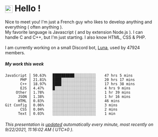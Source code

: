 # <img src="https://64.media.tumblr.com/a77fe63f35eafbe14be38765babf1cb2/ec4eb63d77592970-8f/s1280x1920/cb3343c17d8b4e6010ca747520d078d3dba9ac25.gif" style="vertical-align:middle" width="25px"> Hello !
Nice to meet you! I'm just a French guy who likes to develop anything and everything ( often anything ). <br/>My favorite language is Javascript ( and by extension Node.js ). I can handle C and C++, but I'm just starting. I also know HTML, CSS & PHP.<br/><br/>
I am currently working on a small Discord bot, [Luna](https://github.com/Asgarrrr/Luna), used by 47924 members.<br/>
##### My work this week<br/>
```
JavaScript │ 50.63%   ██████████░░░░░░░░░░    47 hrs 5 mins
       PHP │ 21.81%   ████░░░░░░░░░░░░░░░░    20 hrs 17 mins
       C++ │ 18.97%   ████░░░░░░░░░░░░░░░░    17 hrs 38 mins
       EJS │ 4.47%    █░░░░░░░░░░░░░░░░░░░    4 hrs 9 mins
     Other │ 1.78%    ░░░░░░░░░░░░░░░░░░░░    1 hr 39 mins
      JSON │ 1.38%    ░░░░░░░░░░░░░░░░░░░░    1 hr 16 mins
      HTML │ 0.83%    ░░░░░░░░░░░░░░░░░░░░    46 mins
Git Config │ 0.06%    ░░░░░░░░░░░░░░░░░░░░    3 mins
       CSS │ 0.04%    ░░░░░░░░░░░░░░░░░░░░    2 mins
      Text │ 0.03%    ░░░░░░░░░░░░░░░░░░░░    1 min
```
###### This presentation is [updated](https://github.com/Asgarrrr) automatically every minute, most recently on 9/22/2021, 11:16:02 AM ( UTC±0 ).